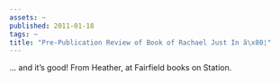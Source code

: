 ```yaml
---
assets: ~
published: 2011-01-18
tags: ~
title: "Pre-Publication Review of Book of Rachael Just In â\x80¦"
---
```

… and it’s good! From Heather, at Fairfield books on Station.